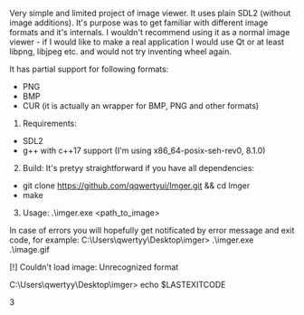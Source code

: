 Very simple and limited project of image viewer. It uses plain SDL2 (without image additions). It's purpose was to get familiar with different image formats and it's internals. I wouldn't recommend using it as a normal image viewer - if I would like to make a real application I would use Qt or at least libpng, libjpeg etc. and would not try inventing wheel again.

It has partial support for following formats:
- PNG
- BMP
- CUR (it is actually an wrapper for BMP, PNG and other formats)

1. Requirements:
- SDL2
- g++ with c++17 support (I'm using x86_64-posix-seh-rev0, 8.1.0)

2. Build:
It's pretyy straightforward if you have all dependencies:
- git clone https://github.com/qqwertyui/Imger.git && cd Imger
- make

3. Usage:
.\imger.exe <path_to_image>

In case of errors you will hopefully get notificated by error message and exit code, for example:
C:\Users\qwertyy\Desktop\imger> .\imger.exe .\image.gif

[!] Couldn't load image: Unrecognized format

C:\Users\qwertyy\Desktop\imger> echo $LASTEXITCODE

3